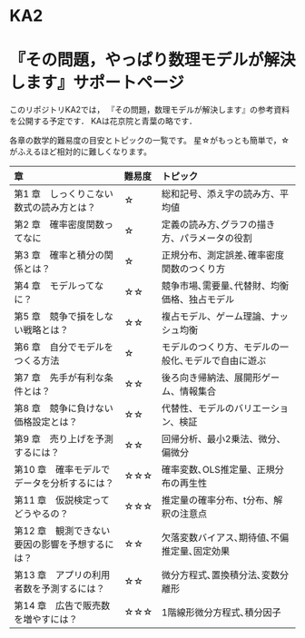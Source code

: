 # KA2

# 『その問題，やっぱり数理モデルが解決します』サポートページ

このリポジトリKA2では，
『その問題，数理モデルが解決します』の参考資料を公開する予定です．
KAは花京院と青葉の略です．

各章の数学的難易度の目安とトピックの一覧です。
星☆がもっとも簡単で，☆がふえるほど相対的に難しくなります。

|章　|難易度|トピック　　　　　|
|:---|:---|:---|
|第1 章　しっくりこない数式の読み方とは？|☆|総和記号、添え字の読み方、平均値|
|第2 章　確率密度関数ってなに|☆|定義の読み方､グラフの描き方、パラメータの役割|
|第3 章　確率と積分の関係とは？|☆|正規分布、測定誤差､確率密度関数のつくり方|
|第4 章　モデルってなに？|☆☆|競争市場､需要量､代替財、均衡価格、独占モデル|
|第5 章　競争で損をしない戦略とは？|☆☆|複占モデル、ゲーム理論、ナッシュ均衡|
|第6 章　自分でモデルをつくる方法|☆|モデルのつくり方、モデルの一般化､モデルで自由に遊ぶ|
|第7 章　先手が有利な条件とは？|☆☆|後ろ向き帰納法、展開形ゲーム、情報集合|
|第8 章　競争に負けない価格設定とは？|☆☆|代替性、モデルのバリエーション、検証|
|第9 章　売り上げを予測するには？|☆☆|回帰分析、最小2乗法、微分、偏微分|
|第10 章　確率モデルでデータを分析するには？|☆☆☆|確率変数､OLS推定量、正規分布の再生性|
|第11 章　仮説検定ってどうやるの？|☆☆☆|推定量の確率分布、t分布、解釈の注意点|
|第12 章　観測できない要因の影響を予想するには？|☆☆|欠落変数バイアス､期待値､不偏推定量､固定効果|
|第13 章　アプリの利用者数を予測するには？|☆☆|微分方程式､置換積分法､変数分離形|
|第14 章　広告で販売数を増やすには？|☆☆☆|1階線形微分方程式､積分因子|

